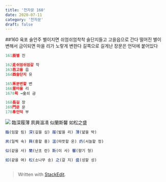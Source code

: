 ```yaml
---
title: '천자문 160'
date: 2020-07-11
category: '천자문'
draft: false
---
```

##160 육포 술안주
별이지면
쉬엄쉬엄착착 술단지들고 고을읍으로 간다
떨어진 별이 변해서 금이되면 마을 리가 노랗게 변한다
길쪽으로 길게난 장문은 언덕에 붙어있다
```js
161辰별 진

162辵쉬엄쉬엄갈 착
163邑고을 읍
164酉술단지 유

165釆분변할 변
166里마을 리
1678획 →金쇠 금

168長길 장
169門문 문
170阜언덕 부
```
![](https://i.ibb.co/F4RCvqP/2020-07-11-2-49-26.png)
臨深履薄  夙興溫凊
似蘭斯馨  如松之盛
```js
臨(임할 림) 深(깊을 심) 履(밟을 리) 薄(얇을 박)

夙(일찍 숙) 興(흥할 흥) 溫(따뜻할 온) 疓(서늘할 정)

似(같을 사) 蘭(난초 란) 斯(이 사) 馨(향기 형)

如(같을 여) 松(소나무 송) 之(갈 지) 盛(성할 성)



```

> Written with [StackEdit](https://stackedit.io/).
<!--stackedit_data:
eyJoaXN0b3J5IjpbLTE3NDQ1MDI3MjAsLTU5MTU1MzY3OSwtNT
k4OTg1MDAxXX0=
-->